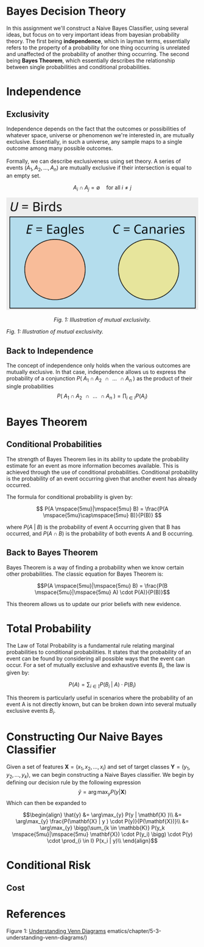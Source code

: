 # Bayes Decision Theory

In this assignment we'll construct a Naive Bayes Classifier, using several ideas, but focus on to very important ideas from bayesian probability theory.
The first being **independence**, which in layman terms, essentially refers to the property of a probability for 
one thing occurring is unrelated and unaffected of the probability of another thing occurring. The second being **Bayes Theorem**,
which essentially describes the relationship between single probabilities and conditional probabilities. 

# Independence
## Exclusivity
Independence depends on the fact that the outcomes or possibilities of whatever space, universe or phenomenon we're interested in, are mutually exclusive. 
Essentially, in such a universe, any sample maps to a single outcome among many possible outcomes.
<br><br>
Formally, we can describe exclusiveness using set theory. A series of events $\big( A_1, A_2, ... , A_n \big)$ are mutually exclusive if their intersection is equal to an empty set.

$$ A_i \cap A_j =  \emptyset \quad \text{for all} \; i \neq j $$

<p align="center">
  <img src="images/img.png" alt="Mutually Exclusive Events">
</p>
<p align="center">
  <em>Fig. 1: Illustration of mutual exclusivity.</em>
</p>

*Fig. 1: Illustration of mutual exclusivity.*

## Back to Independence
The concept of independence only holds when the various outcomes are mutually exclusive. In that case, independence allows us to express the probability of a conjunction $P(\mspace{5mu} A_1  \mspace{5mu} \cap \mspace{5mu}  A_2   \mspace{10mu} \cap \mspace{10mu}  ...   \mspace{10mu} \cap \mspace{5mu}  A_n  \mspace{5mu})$ as the product of their single probabilities
$$P(\mspace{5mu} A_1  \mspace{5mu} \cap \mspace{5mu} A_2  \mspace{10mu} \cap \mspace{10mu}  ...   \mspace{10mu} \cap \mspace{5mu}  A_n  \mspace{5mu}) = \prod_{i \in I} P(A_i) $$

# Bayes Theorem
## Conditional Probabilities
The strength of Bayes Theorem lies in its ability to update the probability estimate for an event as more information becomes available. This is achieved through the use of conditional probabilities. Conditional probability is the probability of an event occurring given that another event has already occurred.

The formula for conditional probability is given by:

$$ P(A \mspace{5mu}|\mspace{5mu} B) = \frac{P(A \mspace{5mu}\cap\mspace{5mu} B)}{P(B)} $$

where $P(A \mspace{5mu}|\mspace{5mu} B)$ is the probability of event A occurring given that B has occurred, and $P(A \mspace{5mu}\cap\mspace{5mu} B)$ is the probability of both events A and B occurring.

## Back to Bayes Theorem
Bayes Theorem is a way of finding a probability when we know certain other probabilities. The classic equation for Bayes Theorem is:

$$P(A \mspace{5mu}|\mspace{5mu} B) = \frac{P(B \mspace{5mu}|\mspace{5mu} A) \cdot P(A)}{P(B)}$$

This theorem allows us to update our prior beliefs with new evidence.

# Total Probability
The Law of Total Probability is a fundamental rule relating marginal probabilities to conditional probabilities. It states that the probability of an event can be found by considering all possible ways that the event can occur. For a set of mutually exclusive and exhaustive events $B_i$, the law is given by:

$$P(A) = \sum_{i \in \mathbb{I}} P(B_i \mspace{5mu}|\mspace{5mu} A) \cdot P(B_i) $$

This theorem is particularly useful in scenarios where the probability of an event A is not directly known, but can be broken down into several mutually exclusive events $B_i$.

# Constructing Our Naive Bayes Classifier
Given a set of features $\mathbf{X} = \big( x_1, x_2, ..., x_i \big)$ and set of target classes $\mathbf{Y} = \big( y_1, y_2, ..., y_k \big)$, we can begin constructing a Naive Bayes classifier.
We begin by defining our decision rule by the following expression
$$\hat{y} = \arg\max_{y} P(y | \mathbf{X} )$$
Which can then be expanded to
```math
\begin{align}
\hat{y} &= \arg\max_{y} P(y | \mathbf{X} )\\
&= \arg\max_{y}  \frac{P(\mathbf{X} | y ) \cdot P(y)}{P(\mathbf{X})}\\
&= \arg\max_{y}  \bigg(\sum_{k \in \mathbb{K}} P(y_k \mspace{5mu}|\mspace{5mu} \mathbf{X}) \cdot P(y_i) \bigg) \cdot P(y) \cdot \prod_{i \in I} P(x_i | y)\\
\end{align}
```


# Conditional Risk

## Cost

# References 
Figure 1: [Understanding Venn Diagrams](https://louis.pressbooks.pub/finitemathematics/chapter/5-3-understanding-venn-diagrams/)
ematics/chapter/5-3-understanding-venn-diagrams/)
